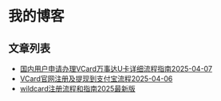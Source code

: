 # 我的博客

## 文章列表

- [国内用户申请办理VCard万事达U卡详细流程指南2025-04-07](国内用户申请办理VCard万事达U卡详细流程指南2025-04-07.md)
- [VCard官网注册及提现到支付宝流程2025-04-06](VCard官网注册及提现到支付宝流程2025-04-06.md)
- [wildcard注册流程和指南2025最新版](wildcard注册流程和指南2025最新版.md)
